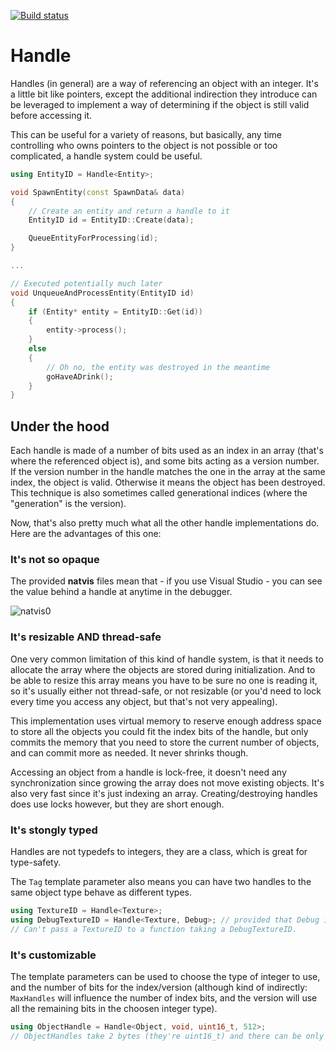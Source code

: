 [![Build status](https://ci.appveyor.com/api/projects/status/nntont83nb1uk9q2?svg=true)](https://ci.appveyor.com/project/jlaumon/handle)

# Handle

Handles (in general) are a way of referencing an object with an integer. It's a little bit like pointers, except the additional indirection
they introduce can be leveraged to implement a way of determining if the object is still valid before accessing it.

This can be useful for a variety of reasons, but basically, any time controlling who owns pointers to the object is not possible
or too complicated, a handle system could be useful.

```c++
using EntityID = Handle<Entity>;

void SpawnEntity(const SpawnData& data)
{
    // Create an entity and return a handle to it
    EntityID id = EntityID::Create(data);

    QueueEntityForProcessing(id);
}

...

// Executed potentially much later
void UnqueueAndProcessEntity(EntityID id)
{
    if (Entity* entity = EntityID::Get(id))
    {
        entity->process();
    }
    else
    {
        // Oh no, the entity was destroyed in the meantime
        goHaveADrink();
    }
}
```
## Under the hood

Each handle is made of a number of bits used as an index in an array (that's where the referenced object is), 
and some bits acting as a version number. If the version number in the handle matches the one in the array at the same index, the object is valid.
Otherwise it means the object has been destroyed. This technique is also sometimes called generational indices (where the "generation" is the version). 

Now, that's also pretty much what all the other handle implementations do. Here are the advantages of this one:

### It's not so opaque

The provided **natvis** files mean that - if you use Visual Studio - you can see the value behind a handle at anytime in the debugger.

![natvis0](https://user-images.githubusercontent.com/2878094/41821247-fba2833a-77dd-11e8-993c-e883f7e146bf.PNG)

### It's resizable AND thread-safe

One very common limitation of this kind of handle system, is that it needs to allocate the array where the objects
are stored during initialization. And to be able to resize this array means you have to be sure no one is reading it, 
so it's usually either not thread-safe, or not resizable (or you'd need to lock every time you access any object, but that's not very appealing).

This implementation uses virtual memory to reserve enough address space to store all the objects you could fit the index bits of the handle,
but only commits the memory that you need to store the current number of objects, and can commit more as needed. It never shrinks though.

Accessing an object from a handle is lock-free, it doesn't need any synchronization since growing the array does not move existing objects.
It's also very fast since it's just indexing an array.
Creating/destroying handles does use locks however, but they are short enough.

### It's stongly typed

Handles are not typedefs to integers, they are a class, which is great for type-safety.

The `Tag` template parameter also means you can have two handles to the same object type behave as different types.

```c++
using TextureID = Handle<Texture>;
using DebugTextureID = Handle<Texture, Debug>; // provided that Debug is a type
// Can't pass a TextureID to a function taking a DebugTextureID.
```

### It's customizable

The template parameters can be used to choose the type of integer to use, and the number of bits for the index/version 
(although kind of indirectly: `MaxHandles` will influence the number of index bits, and the version will use all the 
remaining bits in the choosen integer type).

```c++
using ObjectHandle = Handle<Object, void, uint16_t, 512>;
// ObjectHandles take 2 bytes (they're uint16_t) and there can be only 512 hanles in flight (which means 9 bits of index and 7 bits of version)
```
